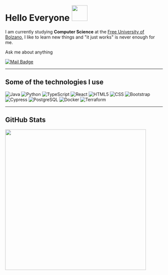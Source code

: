 <!--
**samdalvai/samdalvai** is a ✨ _special_ ✨ repository because its `README.md` (this file) appears on your GitHub profile.

Here are some ideas to get you started:

- 🔭 I’m currently working on ...
- 🌱 I’m currently learning ...
- 👯 I’m looking to collaborate on ...
- 🤔 I’m looking for help with ...
- 💬 Ask me about ...
- 📫 How to reach me: ...
- ⚡ Fun fact: ...
-->

<!--hr-->

<h1>
Hello Everyone
<img src="https://raw.githubusercontent.com/blackcater/blackcater/master/images/Hi.gif" width="50">
</h1>

I am currently studying **Computer Science** at the [Free University of Bolzano](https://www.unibz.it/en/faculties/computer-science/bachelor-computer-science/), I like to learn new things and "it just works" is never enough for me.

<p>Ask me about anything</p>


[![Mail Badge](https://img.shields.io/badge/email-c14438?style=for-the-badge&logo=Gmail&logoColor=white&link=mailto:altaysimsek16@gmail.com)](mailto:samuel.dalvai@gmail.com)


<hr>

<h2> Some of the technologies I use </h2>

![Java](https://img.shields.io/badge/-Java-000000?style=flat&logo=Java)
![Python](https://img.shields.io/badge/-Python-000000?style=flat&logo=Python)
![TypeScript](https://img.shields.io/badge/-TypeScript-000000?style=flat&logo=typescript)
![React](https://img.shields.io/badge/-React-000000?style=flat&logo=React)
![HTML5](https://img.shields.io/badge/-HTML5-000000?style=flat&logo=HTML5)
![CSS](https://img.shields.io/badge/-CSS-000000?style=flat&logo=CSS3&logoColor=1572B6)
![Bootstrap](https://img.shields.io/badge/-Bootstrap-000000?style=flat&logo=Bootstrap&logoColor=563D7C)
![Cypress](https://img.shields.io/badge/-Cypress-000000?style=flat&logo=Cypress)
![PostgreSQL](https://img.shields.io/badge/-PostgreSQL-000000?style=flat&logo=PostgreSQL)
![Docker](https://img.shields.io/badge/-Docker-000000?style=flat&logo=Docker)
![Terraform](https://img.shields.io/badge/-Terraform-000000?style=flat&logo=Terraform&logoColor=7703fc)


<hr>

<h2> GitHub Stats </h2>

<a href="https://github.com/ibrahimgediktr">
<img align="center" src="https://github-readme-stats.vercel.app/api/top-langs/?username=samdalvai&layout=compact&theme=dark&show_icons=true&hide=PLpgSQL" width="450">
</a>